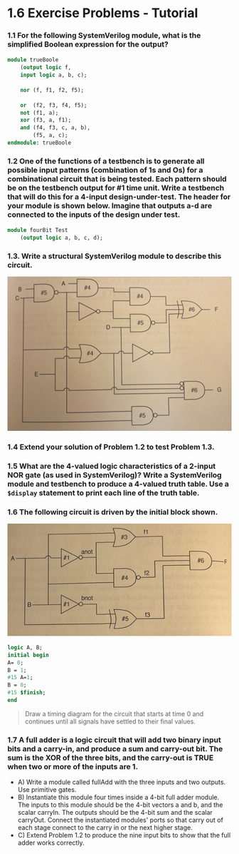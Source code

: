 # 1.6 Exercise Problems - Tutorial
### 1.1 For the following SystemVerilog module, what is the simplified Boolean expression for the output?

```sv
module trueBoole
    (output logic f,
    input logic a, b, c);

    nor (f, f1, f2, f5);

    or  (f2, f3, f4, f5);
    not (f1, a);
    xor (f3, a, f1);
    and (f4, f3, c, a, b),
        (f5, a, c);
endmodule: trueBoole
```

### 1.2 One of the functions of a testbench is to generate all possible input patterns (combination of 1s and Os) for a combinational circuit that is being tested. Each pattern should be on the testbench output for #1 time unit. Write a testbench that will do this for a 4-input design-under-test. The header for your module is shown below. Imagine that outputs a-d are connected to the inputs of the design under test.

```sv
module fourBit Test
    (output logic a, b, c, d);
```
### 1.3. Write a structural SystemVerilog module to describe this circuit.
![alt text](images/image.png)

### 1.4 Extend your solution of Problem 1.2 to test Problem 1.3.

### 1.5 What are the 4-valued logic characteristics of a 2-input NOR gate (as used in SystemVerilog)? Write a SystemVerilog module and testbench to produce a 4-valued truth table. Use a `$display` statement to print each line of the truth table.

### 1.6 The following circuit is driven by the initial block shown.
![alt text](images/image-1.png)

```sv
logic A, B;
initial begin
A= 0;
B = 1;
#15 A=1;
B = 0;
#15 $finish;
end
```

> Draw a timing diagram for the circuit that starts at time 0 and continues until all signals
have settled to their final values.

### 1.7 A full adder is a logic circuit that will add two binary input bits and a carry-in, and produce a sum and carry-out bit. The sum is the XOR of the three bits, and the carry-out is TRUE when two or more of the inputs are 1.
- A) Write a module called fullAdd with the three inputs and two outputs. Use primitive
gates.
- B) Instantiate this module four times inside a 4-bit full adder module. The inputs to this
module should be the 4-bit vectors a and b, and the scalar carryIn. The outputs should be
the 4-bit sum and the scalar carryOut. Connect the instantiated modules' ports so that
carry out of each stage connect to the carry in or the next higher stage.
- C) Extend Problem 1.2 to produce the nine input bits to show that the full adder works
correctly.